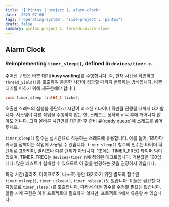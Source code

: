 ```yaml
---
title: '[ Pintos ] project 1, alarm-clock'
date: '2023-07-06'
tags: ['operating-system', 'side-project', 'pintos']
draft: false
summary: pintos project 1, threads-alarm-clock
---
```


## Alarm Clock

### Reimplementing `timer_sleep()`, defined in `devices/timer.c`.

주어진 구현은 바쁜 대기(**busy waiting**)를 수행합니다. 즉, 현재 시간을 확인하고 `thread_yield()`를 호출하여 충분한 시간이 경과할 때까지 반복하는 방식입니다. 바쁜 대기를 피하기 위해 재구현해야 합니다.

```c
void timer_sleep (int64_t ticks);
```

호출한 스레드의 실행을 중단하고 시간이 최소한 x 타이머 틱만큼 진행될 때까지 대기합니다. 시스템이 다른 작업을 수행하지 않는 한, 스레드는 정확히 x 틱 후에 깨어나지 않아도 됩니다. 그저 올바른 시간만큼 대기한 후 준비 큐(ready queue)에 스레드를 넣어두세요.

`timer_sleep()` 함수는 실시간으로 작동하는 스레드에 유용합니다. 예를 들어, 1초마다 커서를 깜빡이는 작업에 사용될 수 있습니다. `timer_sleep()` 함수의 인수는 타이머 틱 단위로 표현되며, 밀리초나 다른 단위가 아닙니다. 1초에는 TIMER_FREQ 타이머 틱이 있으며, TIMER_FREQ는 `devices/timer.h`에 정의된 매크로입니다. 기본값은 100입니다. 많은 테스트가 실패할 수 있으므로 이 값을 변경하는 것을 권장하지 않습니다.

특정 시간(밀리초, 마이크로초, 나노초) 동안 대기하기 위한 별도의 함수인 `timer_msleep()`, `timer_usleep()`, `timer_nsleep()`도 있습니다. 이들은 필요할 때 자동으로 `timer_sleep()`를 호출합니다. 따라서 이들 함수를 수정할 필요는 없습니다. 알람 시계 구현은 이후 프로젝트에 필요하지 않지만, 프로젝트 4에서 유용할 수 있습니다.
